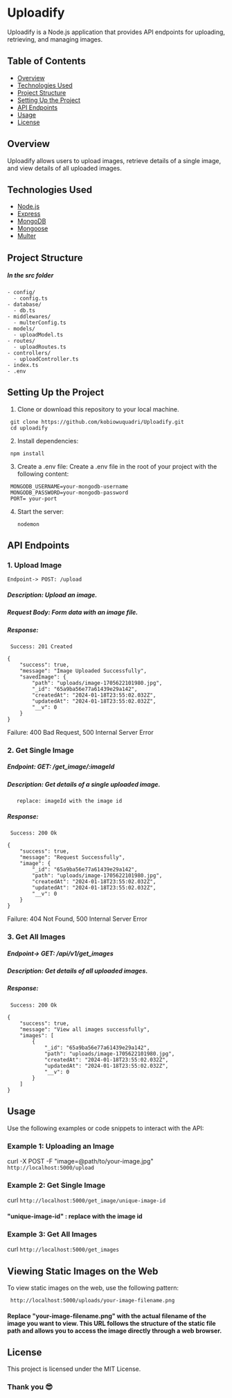 # Uploadify

Uploadify is a Node.js application that provides API endpoints for uploading, retrieving, and managing images.

## Table of Contents

- [Overview](#overview)
- [Technologies Used](#technologies-used)
- [Project Structure](#project-structure)
- [Setting Up the Project](#setting-up-the-project)
- [API Endpoints](#api-endpoints)
- [Usage](#usage)
- [License](#license)

## Overview

Uploadify allows users to upload images, retrieve details of a single image, and view details of all uploaded images.

## Technologies Used

- [Node.js](https://nodejs.org/)
- [Express](https://expressjs.com/)
- [MongoDB](https://www.mongodb.com/)
- [Mongoose](https://mongoosejs.com/)
- [Multer](https://www.npmjs.com/package/multer)

## Project Structure

##### In the src folder

```plaintext
- config/
  - config.ts
- database/
  - db.ts
- middlewares/
  - multerConfig.ts
- models/
  - uploadModel.ts
- routes/
  - uploadRoutes.ts
- controllers/
  - uploadController.ts
- index.ts
- .env
```

## Setting Up the Project

1. Clone or download this repository to your local machine.

```plaintext
 git clone https://github.com/kobiowuquadri/Uploadify.git
 cd uploadify
```

2. Install dependencies:

```plaintext
 npm install
```

3. Create a .env file:
   Create a .env file in the root of your project with the following content:

```plaintext
 MONGODB_USERNAME=your-mongodb-username
 MONGODB_PASSWORD=your-mongodb-password
 PORT= your-port
```

4. Start the server:
   ```plaintext
   nodemon
   ```

## API Endpoints

### 1. Upload Image

    Endpoint-> POST: /upload

##### Description: Upload an image.

##### Request Body: Form data with an image file.

##### Response:

     Success: 201 Created

```
{
    "success": true,
    "message": "Image Uploaded Successfully",
    "savedImage": {
        "path": "uploads/image-1705622101980.jpg",
        "_id": "65a9ba56e77a61439e29a142",
        "createdAt": "2024-01-18T23:55:02.032Z",
        "updatedAt": "2024-01-18T23:55:02.032Z",
        "__v": 0
    }
}

```

Failure: 400 Bad Request, 500 Internal Server Error

### 2. Get Single Image

##### Endpoint: GET: /get_image/:imageId

##### Description: Get details of a single uploaded image.
       replace: imageId with the image id

##### Response:

     Success: 200 Ok

```
{
    "success": true,
    "message": "Request Successfully",
    "image": {
        "_id": "65a9ba56e77a61439e29a142",
        "path": "uploads/image-1705622101980.jpg",
        "createdAt": "2024-01-18T23:55:02.032Z",
        "updatedAt": "2024-01-18T23:55:02.032Z",
        "__v": 0
    }
}

```

Failure: 404 Not Found, 500 Internal Server Error

### 3. Get All Images

##### Endpoint-> GET: /api/v1/get_images

##### Description: Get details of all uploaded images.

##### Response:

     Success: 200 Ok 

```
{
    "success": true,
    "message": "View all images successfully",
    "images": [
        {
            "_id": "65a9ba56e77a61439e29a142",
            "path": "uploads/image-1705622101980.jpg",
            "createdAt": "2024-01-18T23:55:02.032Z",
            "updatedAt": "2024-01-18T23:55:02.032Z",
            "__v": 0
        }
    ]
}

```

## Usage

Use the following examples or code snippets to interact with the API:

### Example 1: Uploading an Image

curl -X POST -F "image=@path/to/your-image.jpg" ```http://localhost:5000/upload```

### Example 2: Get Single Image

curl ```http://localhost:5000/get_image/unique-image-id```
#### "unique-image-id" : replace with the image id

### Example 3: Get All Images

curl ```http://localhost:5000/get_images```

## Viewing Static Images on the Web
To view static images on the web, use the following pattern:

```
 http://localhost:5000/uploads/your-image-filename.png
```
#### Replace "your-image-filename.png" with the actual filename of the image you want to view. This URL follows the structure of the static file path and allows you to access the image directly through a web browser.

## License
This project is licensed under the MIT License.

### Thank you 😎


